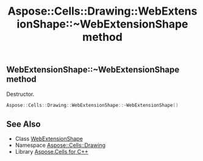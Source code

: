 ﻿---
title: Aspose::Cells::Drawing::WebExtensionShape::~WebExtensionShape method
linktitle: ~WebExtensionShape
second_title: Aspose.Cells for C++ API Reference
description: 'Aspose::Cells::Drawing::WebExtensionShape::~WebExtensionShape method. Destructor in C++.'
type: docs
weight: 200
url: /cpp/aspose.cells.drawing/webextensionshape/~webextensionshape/
---
## WebExtensionShape::~WebExtensionShape method


Destructor.

```cpp
Aspose::Cells::Drawing::WebExtensionShape::~WebExtensionShape()
```

## See Also

* Class [WebExtensionShape](../)
* Namespace [Aspose::Cells::Drawing](../../)
* Library [Aspose.Cells for C++](../../../)
